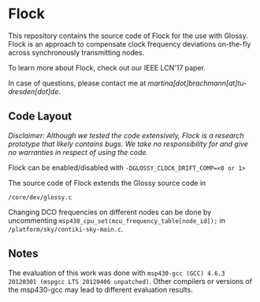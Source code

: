 # Flock

This repository contains the source code of Flock for the use with Glossy.
Flock is an approach to compensate clock frequency deviations on-the-fly across synchronously transmitting nodes.

To learn more about Flock, check out our IEEE LCN'17 paper.

In case of questions, please contact me at *martina[dot]brachmann[at]tu-dresden[dot]de*.

## Code Layout

*Disclaimer: Although we tested the code extensively, Flock is a research prototype that likely contains bugs. We take no responsibility for and give no warranties in respect of using the code.*

Flock can be enabled/disabled with  `-DGLOSSY_CLOCK_DRIFT_COMP=<0 or 1>`

The source code of Flock extends the Glossy source code in

    /core/dev/glossy.c

Changing DCO frequencies on different nodes can be done by uncommenting `msp430_cpu_set(mcu_frequency_table[node_id]);` in `/platform/sky/contiki-sky-main.c`.

## Notes

The evaluation of this work was done with `msp430-gcc (GCC) 4.6.3 20120301 (mspgcc LTS 20120406 unpatched)`. Other compilers or versions of the msp430-gcc may lead to different evaluation results.


